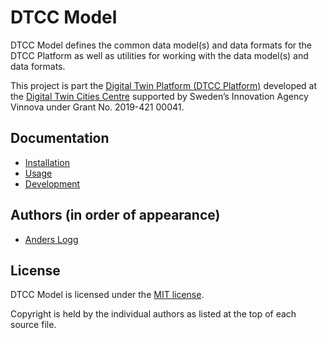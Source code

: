# DTCC Model

DTCC Model defines the common data model(s) and data formats for the
DTCC Platform as well as utilities for working with the data model(s)
and data formats.

This project is part the
[Digital Twin Platform (DTCC Platform)](https://gitlab.com/dtcc-platform)
developed at the
[Digital Twin Cities Centre](https://dtcc.chalmers.se/)
supported by Sweden’s Innovation Agency Vinnova under Grant No. 2019-421 00041.

## Documentation

* [Installation](./doc/installation.md)
* [Usage](./doc/installation.md)
* [Development](./doc/development.md)

## Authors (in order of appearance)

* [Anders Logg](http://anders.logg.org)

## License

DTCC Model is licensed under the
[MIT license](https://opensource.org/licenses/MIT).

Copyright is held by the individual authors as listed at the top of
each source file.
